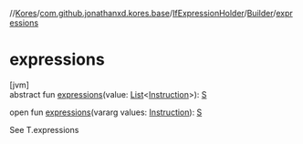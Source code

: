 //[Kores](../../../../index.md)/[com.github.jonathanxd.kores.base](../../index.md)/[IfExpressionHolder](../index.md)/[Builder](index.md)/[expressions](expressions.md)

# expressions

[jvm]\
abstract fun [expressions](expressions.md)(value: [List](https://kotlinlang.org/api/latest/jvm/stdlib/kotlin.collections/-list/index.html)<[Instruction](../../../com.github.jonathanxd.kores/-instruction/index.md)>): [S](index.md)

open fun [expressions](expressions.md)(vararg values: [Instruction](../../../com.github.jonathanxd.kores/-instruction/index.md)): [S](index.md)

See T.expressions
